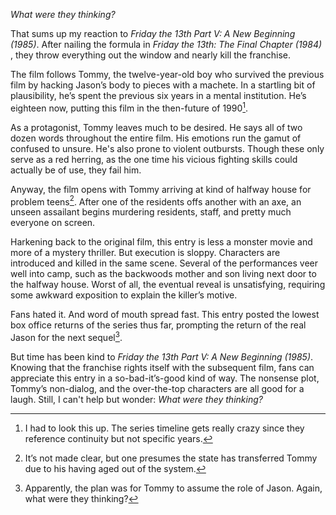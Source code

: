 _What were they thinking?_

That sums up my reaction to _Friday the 13th Part V: A New Beginning (1985)_. After nailing the formula in _Friday the 13th: The Final Chapter (1984)_ , they throw everything out the window and nearly kill the franchise.

The film follows Tommy, the twelve-year-old boy who survived the previous film by hacking Jason’s body to pieces with a machete. In a startling bit of plausibility, he’s spent the previous six years in a mental institution. He’s eighteen now, putting this film in the then-future of 1990[^1].

As a protagonist, Tommy leaves much to be desired. He says all of two dozen words throughout the entire film. His emotions run the gamut of confused to unsure. He's also prone to violent outbursts. Though these only serve as a red herring, as the one time his vicious fighting skills could actually be of use, they fail him.

Anyway, the film opens with Tommy arriving at kind of halfway house for problem teens[^2]. After one of the residents offs another with an axe, an unseen assailant begins murdering residents, staff, and pretty much everyone on screen.

Harkening back to the original film, this entry is less a monster movie and more of a mystery thriller. But execution is sloppy. Characters are introduced and killed in the same scene. Several of the performances veer well into camp, such as the backwoods mother and son living next door to the halfway house. Worst of all, the eventual reveal is unsatisfying, requiring some awkward exposition to explain the killer’s motive.

Fans hated it. And word of mouth spread fast. This entry posted the lowest box office returns of the series thus far, prompting the return of the real Jason for the next sequel[^3].

But time has been kind to _Friday the 13th Part V: A New Beginning (1985)_. Knowing that the franchise rights itself with the subsequent film, fans can appreciate this entry in a so-bad-it’s-good kind of way. The nonsense plot, Tommy’s non-dialog, and the over-the-top characters are all good for a laugh. Still, I can't help but wonder: _What were they thinking?_

[^1]: I had to look this up. The series timeline gets really crazy since they reference continuity but not specific years.

[^2]: It’s not made clear, but one presumes the state has transferred Tommy due to his having aged out of the system.

[^3]: Apparently, the plan was for Tommy to assume the role of Jason. Again, what were they thinking?
